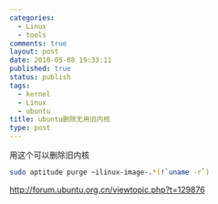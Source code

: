 ```yaml
--- 
categories: 
  - Linux
  - tools
comments: true
layout: post
date: 2010-05-08 19:33:11
published: true
status: publish
tags: 
  - kernel
  - Linux
  - ubuntu
title: ubuntu删除无用旧内核
type: post
---
```

用这个可以删除旧内核

```sh
sudo aptitude purge ~ilinux-image-.*(!`uname -r`)
```

<a class="postlink" href="http://forum.ubuntu.org.cn/viewtopic.php?t=129876">http://forum.ubuntu.org.cn/viewtopic.php?t=129876</a>

